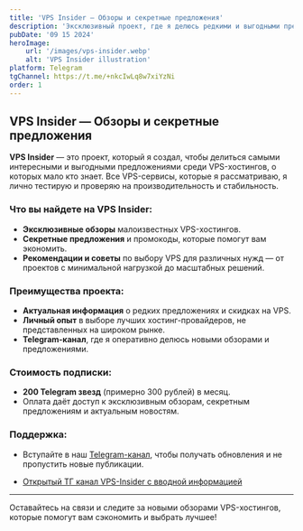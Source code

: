 ```yaml
---
title: 'VPS Insider — Обзоры и секретные предложения'
description: 'Эксклюзивный проект, где я делюсь редкими и выгодными предложениями среди VPS-хостингов. Все обзоры проверены лично.'
pubDate: '09 15 2024'
heroImage:
    url: '/images/vps-insider.webp'
    alt: 'VPS Insider illustration'
platform: Telegram
tgChannel: https://t.me/+nkcIwLq8w7xiYzNi
order: 1
---
```


## VPS Insider — Обзоры и секретные предложения

**VPS Insider** — это проект, который я создал, чтобы делиться самыми интересными и выгодными предложениями среди VPS-хостингов, о которых мало кто знает. Все VPS-сервисы, которые я рассматриваю, я лично тестирую и проверяю на производительность и стабильность.

### Что вы найдете на **VPS Insider**:

- **Эксклюзивные обзоры** малоизвестных VPS-хостингов.
- **Секретные предложения** и промокоды, которые помогут вам экономить.
- **Рекомендации и советы** по выбору VPS для различных нужд — от проектов с минимальной нагрузкой до масштабных решений.

### Преимущества проекта:

- **Актуальная информация** о редких предложениях и скидках на VPS.
- **Личный опыт** в выборе лучших хостинг-провайдеров, не представленных на широком рынке.
- **Telegram-канал**, где я оперативно делюсь новыми обзорами и предложениями.

### Стоимость подписки:

- **200 Telegram звезд** (примерно 300 рублей) в месяц.
- Оплата даёт доступ к эксклюзивным обзорам, секретным предложениям и актуальным новостям.

### Поддержка:

- Вступайте в наш [Telegram-канал](https://t.me/+nkcIwLq8w7xiYzNi), чтобы получать обновления и не пропустить новые публикации.

- [Открытый ТГ канал VPS-Insider с вводной информацией](https://t.me/vps_insider)

---

Оставайтесь на связи и следите за новыми обзорами VPS-хостингов, которые помогут вам сэкономить и выбрать лучшее!
